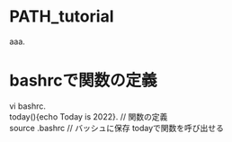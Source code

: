 # PATH_tutorial
aaa.  
# bashrcで関数の定義
vi bashrc.  
today(){echo Today is 2022}.  // 関数の定義  
source .bashrc  // バッシュに保存 
todayで関数を呼び出せる
